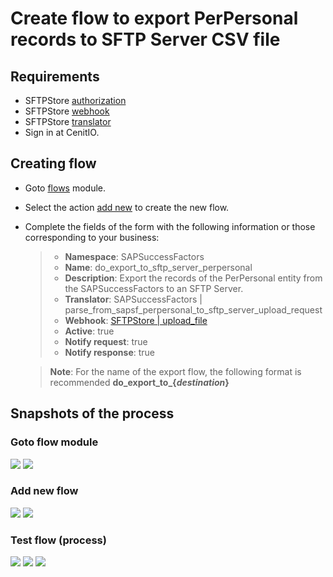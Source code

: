 # Create flow to export PerPersonal records to SFTP Server CSV file

## Requirements

* SFTPStore [authorization](authorizations/sftp-store.md)
* SFTPStore [webhook](webhooks/sftp-store-upload-file.md)
* SFTPStore [translator](translators/parse_from_sapsf_perpersonal_to_sftp_server_upload_request.md)
* Sign in at CenitIO.[<i class="fa fa-external-link" aria-hidden="true"></i>](https://cenit.io/users/sign_in)

## Creating flow

* Goto [flows](https://cenit.io/flow) module.
* Select the action [add new](https://cenit.io/flow/new) to create the new flow.
* Complete the fields of the form with the following information or those corresponding to your business:

    >- **Namespace**: SAPSuccessFactors
    >- **Name**: do_export_to_sftp_server_perpersonal
    >- **Description**: Export the records of the PerPersonal entity from the SAPSuccessFactors to an SFTP Server.
    >- **Translator**: SAPSuccessFactors | parse_from_sapsf_perpersonal_to_sftp_server_upload_request
    >- **Webhook**: [SFTPStore | upload_file](webhooks/sftp-store-upload-file.md)
    >- **Active**: true
    >- **Notify request**: true
    >- **Notify response**: true

    > **Note**: For the name of the export flow, the following format is recommended **do_export_to_\{*destination*\}**

## Snapshots of the process

### Goto flow module

   ![](assets/snapshots/sftp-store-flow/snapshots-001.png)
   ![](assets/snapshots/sftp-store-flow/snapshots-002.png)
    
### Add new flow

   ![](assets/snapshots/sftp-store-flow/snapshots-003.png)
   ![](assets/snapshots/sftp-store-flow/snapshots-004.png)
   
### Test flow (process)

   ![](assets/snapshots/sftp-store-flow/snapshots-005.png)
   ![](assets/snapshots/sftp-store-flow/snapshots-006.png)
   ![](assets/snapshots/sftp-store-flow/snapshots-007.png)
